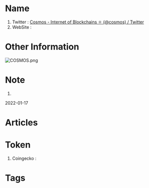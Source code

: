 # Name
1. Twitter : [Cosmos - Internet of Blockchains ⚛️ (@cosmos) / Twitter](https://twitter.com/cosmos)
2. WebSite : 

# Other Information
![COSMOS.png](https://vip2.loli.io/2022/01/16/drku5QmIlxzFJRB.png)

# Note 
1. 
2022-01-17

# Articles

# Token 
1. Coingecko : 

# Tags


